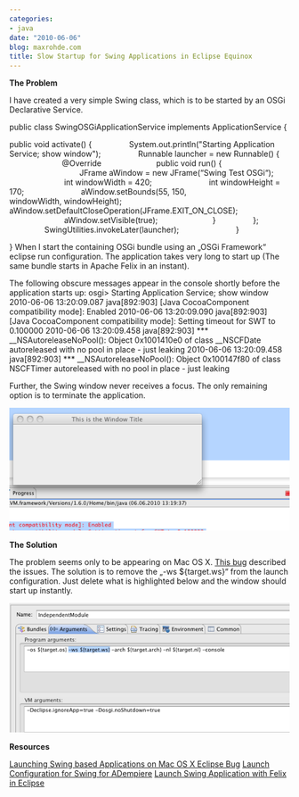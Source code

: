 ```yaml
---
categories:
- java
date: "2010-06-06"
blog: maxrohde.com
title: Slow Startup for Swing Applications in Eclipse Equinox
---
```


**The Problem**

I have created a very simple Swing class, which is to be started by an OSGi Declarative Service.

public class SwingOSGiApplicationService implements ApplicationService {

public void activate() {                 System.out.println("Starting Application Service; show window");                 Runnable launcher = new Runnable() {                         @Override                         public void run() {                                 JFrame aWindow = new JFrame(“Swing Test OSGi“);                          int windowWidth = 420;                          int windowHeight = 170;                          aWindow.setBounds(55, 150,                          windowWidth, windowHeight);                          aWindow.setDefaultCloseOperation(JFrame.EXIT_ON_CLOSE);                          aWindow.setVisible(true);                         }                 };                 SwingUtilities.invokeLater(launcher);                          }

} When I start the containing OSGi bundle using an „OSGi Framework“ eclipse run configuration. The application takes very long to start up (The same bundle starts in Apache Felix in an instant).

The following obscure messages appear in the console shortly before the application starts up: osgi> Starting Application Service; show window 2010-06-06 13:20:09.087 java\[892:903\] \[Java CocoaComponent compatibility mode\]: Enabled 2010-06-06 13:20:09.090 java\[892:903\] \[Java CocoaComponent compatibility mode\]: Setting timeout for SWT to 0.100000 2010-06-06 13:20:09.458 java\[892:903\] \*\*\* \_\_NSAutoreleaseNoPool(): Object 0x1001410e0 of class \_\_NSCFDate autoreleased with no pool in place - just leaking 2010-06-06 13:20:09.458 java\[892:903\] \*\*\* \_\_NSAutoreleaseNoPool(): Object 0x100147f80 of class NSCFTimer autoreleased with no pool in place - just leaking

Further, the Swing window never receives a focus. The only remaining option is to terminate the application.

![bildschirmfoto2010-06-06um13-24-13.png](images/bildschirmfoto2010-06-06um13-24-13.png)

**The Solution**

The problem seems only to be appearing on Mac OS X. [This bug](https://bugs.eclipse.org/bugs/show_bug.cgi?id=212617) described the issues. The solution is to remove the „-ws ${target.ws}“ from the launch configuration. Just delete what is highlighted below and the window should start up instantly.

![bildschirmfoto2010-06-06um13-26-07.png](images/bildschirmfoto2010-06-06um13-26-07.png)

**Resources**

[Launching Swing based Applications on Mac OS X Eclipse Bug](https://bugs.eclipse.org/bugs/show_bug.cgi?id=212617) [Launch Configuration for Swing for ADempiere](http://www.adempiere.com/index.php/Equinox_Integration_2_-_Swing_Client_Run_Configuration) [Launch Swing Application with Felix in Eclipse](http://www.mail-archive.com/users@felix.apache.org/msg04527.html)